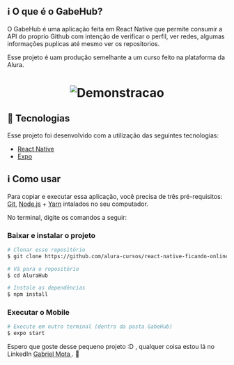 ## :information_source: O que é o GabeHub?

O GabeHub é uma aplicação feita em React Native que permite consumir a API do proprio Github com intenção de verificar o perfil, ver redes, algumas informações puplicas até mesmo ver os repositorios.

Esse projeto é uam produção semelhante a um curso feito na plataforma da Alura.


<h1 align="center">
    <img alt="Demonstracao" title="Demonstracao" src="#" />
</h1>


## :rocket: Tecnologias

Esse projeto foi desenvolvido com a utilização das seguintes tecnologias:
- [React Native][rn]
- [Expo][expo]

## :information_source: Como usar

Para copiar e executar essa aplicação, você precisa de três pré-requisitos: [Git](https://git-scm.com), [Node.js][nodejs] + [Yarn][yarn] intalados no seu computador.

No terminal, digite os comandos a seguir:

### Baixar e instalar o projeto

```bash
# Clonar esse repositório
$ git clone https://github.com/alura-cursos/react-native-ficando-online.git

# Vá para o ropositório
$ cd AluraHub

# Instale as dependências
$ npm install
```

### Executar o Mobile

```bash
# Execute em outro terminal (dentro da pasta GabeHub)
$ expo start
```


Espero que goste desse pequeno projeto :D , qualquer coisa estou lá no LinkedIn [Gabriel Mota ](https://www.linkedin.com/in/gabriel-m-mota/). :wave: 

[nodejs]: https://nodejs.org/
[expo]: https://docs.expo.dev/
[rn]: https://facebook.github.io/react-native/
[yarn]: https://yarnpkg.com/

